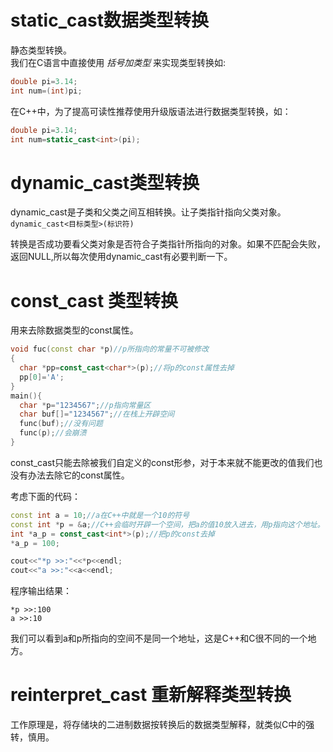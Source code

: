 # static_cast数据类型转换
静态类型转换。<br>
我们在C语言中直接使用 _括号加类型_ 来实现类型转换如:<br>
```cpp
double pi=3.14;
int num=(int)pi;
```

在C++中，为了提高可读性推荐使用升级版语法进行数据类型转换，如：<br>
```cpp
double pi=3.14;
int num=static_cast<int>(pi);
```

# dynamic_cast类型转换
dynamic_cast是子类和父类之间互相转换。让子类指针指向父类对象。<br>
``dynamic_cast<目标类型>(标识符)``<br>

转换是否成功要看父类对象是否符合子类指针所指向的对象。如果不匹配会失败，返回NULL,所以每次使用dynamic_cast有必要判断一下。<br>

# const_cast 类型转换
用来去除数据类型的const属性。<br>
```cpp
void fuc(const char *p)//p所指向的常量不可被修改
{
  char *pp=const_cast<char*>(p);//将p的const属性去掉
  pp[0]='A';
}
main(){
  char *p="1234567";//p指向常量区
  char buf[]="1234567";//在栈上开辟空间
  func(buf);//没有问题
  func(p);//会崩溃
}
```
const_cast只能去除被我们自定义的const形参，对于本来就不能更改的值我们也没有办法去除它的const属性。<br>

考虑下面的代码：<br>
```cpp
const int a = 10;//a在C++中就是一个10的符号
const int *p = &a;//C++会临时开辟一个空间，把a的值10放入进去，用p指向这个地址。
int *a_p = const_cast<int*>(p);//把p的const去掉
*a_p = 100;

cout<<"*p >>:"<<*p<<endl;
cout<<"a >>:"<<a<<endl;
```

程序输出结果：<br>
```
*p >>:100
a >>:10
```
我们可以看到a和p所指向的空间不是同一个地址，这是C++和C很不同的一个地方。<br>

# reinterpret_cast 重新解释类型转换
工作原理是，将存储块的二进制数据按转换后的数据类型解释，就类似C中的强转，慎用。<br>

